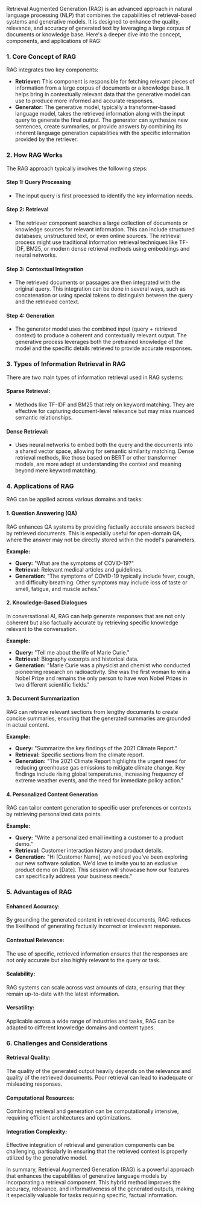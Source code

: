 Retrieval Augmented Generation (RAG) is an advanced approach in natural language processing (NLP) that combines the capabilities of retrieval-based systems and generative models. It is designed to enhance the quality, relevance, and accuracy of generated text by leveraging a large corpus of documents or knowledge base. Here's a deeper dive into the concept, components, and applications of RAG:

### **1. Core Concept of RAG**

RAG integrates two key components:
- **Retriever:** This component is responsible for fetching relevant pieces of information from a large corpus of documents or a knowledge base. It helps bring in contextually relevant data that the generative model can use to produce more informed and accurate responses.
- **Generator:** The generative model, typically a transformer-based language model, takes the retrieved information along with the input query to generate the final output. The generator can synthesize new sentences, create summaries, or provide answers by combining its inherent language generation capabilities with the specific information provided by the retriever.

### **2. How RAG Works**

The RAG approach typically involves the following steps:

#### **Step 1: Query Processing**
- The input query is first processed to identify the key information needs.

#### **Step 2: Retrieval**
- The retriever component searches a large collection of documents or knowledge sources for relevant information. This can include structured databases, unstructured text, or even online sources. The retrieval process might use traditional information retrieval techniques like TF-IDF, BM25, or modern dense retrieval methods using embeddings and neural networks.

#### **Step 3: Contextual Integration**
- The retrieved documents or passages are then integrated with the original query. This integration can be done in several ways, such as concatenation or using special tokens to distinguish between the query and the retrieved context.

#### **Step 4: Generation**
- The generator model uses the combined input (query + retrieved context) to produce a coherent and contextually relevant output. The generative process leverages both the pretrained knowledge of the model and the specific details retrieved to provide accurate responses.

### **3. Types of Information Retrieval in RAG**

There are two main types of information retrieval used in RAG systems:

#### **Sparse Retrieval:**
- Methods like TF-IDF and BM25 that rely on keyword matching. They are effective for capturing document-level relevance but may miss nuanced semantic relationships.

#### **Dense Retrieval:**
- Uses neural networks to embed both the query and the documents into a shared vector space, allowing for semantic similarity matching. Dense retrieval methods, like those based on BERT or other transformer models, are more adept at understanding the context and meaning beyond mere keyword matching.

### **4. Applications of RAG**

RAG can be applied across various domains and tasks:

#### **1. Question Answering (QA)**
RAG enhances QA systems by providing factually accurate answers backed by retrieved documents. This is especially useful for open-domain QA, where the answer may not be directly stored within the model's parameters.

**Example:**
- **Query:** "What are the symptoms of COVID-19?"
- **Retrieval:** Relevant medical articles and guidelines.
- **Generation:** "The symptoms of COVID-19 typically include fever, cough, and difficulty breathing. Other symptoms may include loss of taste or smell, fatigue, and muscle aches."

#### **2. Knowledge-Based Dialogues**
In conversational AI, RAG can help generate responses that are not only coherent but also factually accurate by retrieving specific knowledge relevant to the conversation.

**Example:**
- **Query:** "Tell me about the life of Marie Curie."
- **Retrieval:** Biography excerpts and historical data.
- **Generation:** "Marie Curie was a physicist and chemist who conducted pioneering research on radioactivity. She was the first woman to win a Nobel Prize and remains the only person to have won Nobel Prizes in two different scientific fields."

#### **3. Document Summarization**
RAG can retrieve relevant sections from lengthy documents to create concise summaries, ensuring that the generated summaries are grounded in actual content.

**Example:**
- **Query:** "Summarize the key findings of the 2021 Climate Report."
- **Retrieval:** Specific sections from the climate report.
- **Generation:** "The 2021 Climate Report highlights the urgent need for reducing greenhouse gas emissions to mitigate climate change. Key findings include rising global temperatures, increasing frequency of extreme weather events, and the need for immediate policy action."

#### **4. Personalized Content Generation**
RAG can tailor content generation to specific user preferences or contexts by retrieving personalized data points.

**Example:**
- **Query:** "Write a personalized email inviting a customer to a product demo."
- **Retrieval:** Customer interaction history and product details.
- **Generation:** "Hi [Customer Name], we noticed you've been exploring our new software solution. We'd love to invite you to an exclusive product demo on [Date]. This session will showcase how our features can specifically address your business needs."

### **5. Advantages of RAG**

#### **Enhanced Accuracy:**
By grounding the generated content in retrieved documents, RAG reduces the likelihood of generating factually incorrect or irrelevant responses.

#### **Contextual Relevance:**
The use of specific, retrieved information ensures that the responses are not only accurate but also highly relevant to the query or task.

#### **Scalability:**
RAG systems can scale across vast amounts of data, ensuring that they remain up-to-date with the latest information.

#### **Versatility:**
Applicable across a wide range of industries and tasks, RAG can be adapted to different knowledge domains and content types.

### **6. Challenges and Considerations**

#### **Retrieval Quality:**
The quality of the generated output heavily depends on the relevance and quality of the retrieved documents. Poor retrieval can lead to inadequate or misleading responses.

#### **Computational Resources:**
Combining retrieval and generation can be computationally intensive, requiring efficient architectures and optimizations.

#### **Integration Complexity:**
Effective integration of retrieval and generation components can be challenging, particularly in ensuring that the retrieved context is properly utilized by the generative model.

In summary, Retrieval Augmented Generation (RAG) is a powerful approach that enhances the capabilities of generative language models by incorporating a retrieval component. This hybrid method improves the accuracy, relevance, and informativeness of the generated outputs, making it especially valuable for tasks requiring specific, factual information.